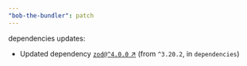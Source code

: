 ```yaml
---
"bob-the-bundler": patch
---
```

dependencies updates:
  - Updated dependency [`zod@^4.0.0` ↗︎](https://www.npmjs.com/package/zod/v/4.0.0) (from `^3.20.2`, in `dependencies`)
